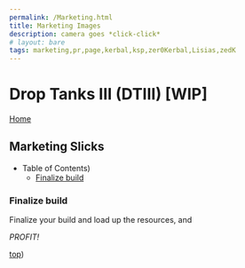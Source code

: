 ```yaml
---
permalink: /Marketing.html
title: Marketing Images
description: camera goes *click-click*
# layout: bare
tags: marketing,pr,page,kerbal,ksp,zer0Kerbal,Lisias,zedK
---
```


<!-- Marketing.md v1.0.1.0
Drop Tanks III (DTIII)
created: 13 Apr 2022
updated: 15 May 2022

based upon work by LisiasT -->

<script src="https://kit.fontawesome.com/0ea5493613.js" crossorigin="anonymous"></script>
<i class="fa-solid fa-user-astronaut fa-beat-fade fa-3x" style="--fa-beat-fade-opacity: 0.1; --fa-beat-fade-scale: 1.25;color: #BADA55" ></i>

# Drop Tanks III (DTIII) [WIP]

[Home](./index.md)

## Marketing Slicks

* Table of Contents)
  * [Finalize build](#Finalize-build)

### Finalize build

Finalize your build and load up the resources, and

*PROFIT!*

[top](#table-of-contents))


<!-- THIS FILE: CC BY-ND 4.0 by zer0Kerbal -->
